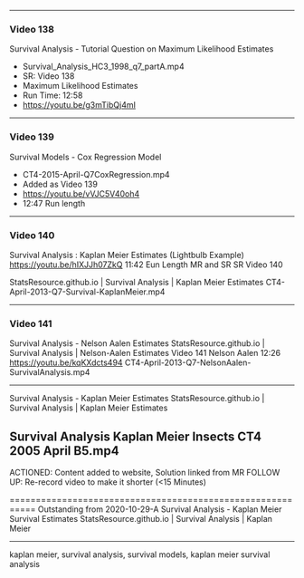 
------------------------------------------------------------------

### Video 138

Survival Analysis - Tutorial Question on Maximum Likelihood Estimates

* Survival_Analysis_HC3_1998_q7_partA.mp4 
* SR: Video 138
* Maximum Likelihood Estimates
* Run Time: 12:58
* https://youtu.be/g3mTibQj4mI 

------------------------------------------------------------------

### Video 139

Survival Models - Cox Regression Model

* CT4-2015-April-Q7CoxRegression.mp4 
* Added as Video 139
* https://youtu.be/vVJC5V40oh4 
* 12:47 Run length

------------------------------------------------------------------

### Video 140

Survival Analysis :  Kaplan Meier Estimates (Lightbulb Example)
https://youtu.be/hIXJJh07ZkQ 
11:42 Eun Length
MR and SR
SR Video 140

StatsResource.github.io | Survival Analysis | Kaplan Meier Estimates
CT4-April-2013-Q7-Survival-KaplanMeier.mp4 


-------------------------------------------------------

### Video 141

Survival Analysis - Nelson Aalen Estimates
StatsResource.github.io | Survival Analysis | Nelson-Aalen Estimates 
Video 141
Nelson Aalen
12:26
https://youtu.be/kqKXdcts494
CT4-April-2013-Q7-NelsonAalen-SurvivalAnalysis.mp4

------------------------------------------------------------------------------------

Survival Analysis - Kaplan Meier Estimates
StatsResource.github.io | Survival Analysis | Kaplan Meier Estimates 

Survival Analysis Kaplan Meier Insects CT4 2005 April B5.mp4
--------
ACTIONED: Content added to website, Solution linked from MR
FOLLOW UP: Re-record video to make it shorter (<15 Minutes)

===========================================================
Outstanding from 2020-10-29-A
Survival Analysis - Kaplan Meier Survival Estimates
StatsResource.github.io | Survival Analysis | Kaplan Meier

----------------------------------------------------------

kaplan meier, survival analysis, survival models, 
kaplan meier survival analysis
